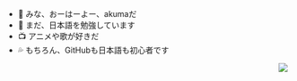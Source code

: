 - 👋 みな、おーはーよー、akumaだ <br/>
- 📖 まだ、日本語を勉強しています <br/>
- 📺 アニメや歌が好きだ <br/>
- 💦 もちろん、GitHubも日本語も初心者です <br/>

<img align="right" src="https://github-readme-stats.vercel.app/api/top-langs?username=giegieSong&layout=compact"/>
                    
<!--左边的卡片-->
<!---
<a href="https://github.com/anuraghazra/github-readme-stats">
  <img align="right" style="max-width: 90%;" src="https://github-readme-stats.vercel.app/api?username=akuma&show_icons=true&theme=tokyonight" />
</a>
--->
<!---
giegieSong/giegieSong is a ✨ special ✨ repository because its `README.md` (this file) appears on your GitHub profile.
You can click the Preview link to take a look at your changes.
--->
